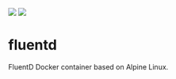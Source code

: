 [![](https://images.microbadger.com/badges/image/rocklviv/fluentd.svg)](https://microbadger.com/images/rocklviv/fluentd "Get your own image badge on microbadger.com") [![](https://images.microbadger.com/badges/version/rocklviv/fluentd.svg)](https://microbadger.com/images/rocklviv/fluentd "Get your own version badge on microbadger.com")
# fluentd
FluentD Docker container based on Alpine Linux.
